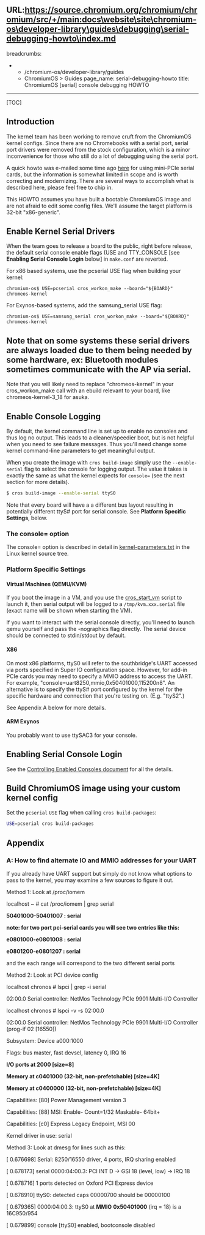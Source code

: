 URL:https://source.chromium.org/chromium/chromium/src/+/main:docs\website\site\chromium-os\developer-library\guides\debugging\serial-debugging-howto\index.md
---
breadcrumbs:
- - /chromium-os/developer-library/guides
  - ChromiumOS > Guides
page_name: serial-debugging-howto
title: ChromiumOS [serial] console debugging HOWTO
---

[TOC]

## Introduction

The kernel team has been working to remove cruft from the ChromiumOS kernel
configs. Since there are no Chromebooks with a serial port, serial port drivers
were removed from the stock configuration, which is a minor inconvenience for
those who still do a lot of debugging using the serial port.

A quick howto was e-mailed some time ago
[here](http://groups.google.com/a/chromium.org/group/chromium-os-dev/browse_thread/thread/5c8a44b76cecb2ce)
for using mini-PCIe serial cards, but the information is somewhat limited in
scope and is worth correcting and modernizing. There are several ways to
accomplish what is described here, please feel free to chip in.

This HOWTO assumes you have built a bootable ChromiumOS image and are not
afraid to edit some config files. We'll assume the target platform is 32-bit
"x86-generic".

## Enable Kernel Serial Drivers

When the team goes to release a board to the public, right before release, the
default serial console enable flags (USE and TTY_CONSOLE \[see **Enabling Serial
Console Login** below\] in `make.conf` are reverted.

For x86 based systems, use the pcserial USE flag when building your kernel:

```none
chromium-os$ USE=pcserial cros_workon_make --board="${BOARD}" chromeos-kernel
```

For Exynos-based systems, add the samsung_serial USE flag:

```none
chromium-os$ USE=samsung_serial cros_workon_make --board="${BOARD}" chromeos-kernel
```

## Note that on some systems these serial drivers are always loaded due to them being needed by some hardware, ex: Bluetooth modules sometimes communicate with the AP via serial.

Note that you will likely need to replace "chromeos-kernel" in your
cros_workon_make call with an ebuild relevant to your board, like
chromeos-kernel-3_18 for asuka.

## Enable Console Logging

By default, the kernel command line is set up to enable no consoles and thus log
no output. This leads to a cleaner/speedier boot, but is not helpful when you
need to see failure messages. Thus you'll need change some kernel command-line
parameters to get meaningful output.

When you create the image with `cros build-image` simply use the
`--enable-serial` flag to select the console for logging output.  The value it
takes is exactly the same as what the kernel expects for `console=` (see the
next section for more details).

```bash
$ cros build-image --enable-serial ttyS0
```

Note that every board will have a a different bus layout resulting in
potentially different ttyS# port for serial console. See **Platform Specific
Settings**, below.

### The console= option

The console= option is described in detail in
[kernel-parameters.txt](https://chromium.googlesource.com/chromiumos/third_party/kernel/+/HEAD/Documentation/admin-guide/kernel-parameters.txt)
in the Linux kernel source tree.

### Platform Specific Settings

#### Virtual Machines (QEMU/KVM)

If you boot the image in a VM, and you use the
[cros_start_vm](/chromium-os/developer-library/guides/containers/cros-vm)
script to launch it, then serial output will be logged to a
`/tmp/kvm.xxx.serial` file (exact name will be shown when starting the VM).

If you want to interact with the serial console directly, you'll need to launch
qemu yourself and pass the -nographics flag directly. The serial device should
be connected to stdin/stdout by default.

#### X86

On most x86 platforms, ttyS0 will refer to the southbridge's UART accessed via
ports specified in Super IO configuration space. However, for add-in PCIe cards
you may need to specify a MMIO address to access the UART. For example,
"console=uart8250,mmio,0x50401000,115200n8". An alternative is to specify the
ttyS# port configured by the kernel for the specific hardware and connection
that you're testing on. (E.g. "ttyS2".)

See Appendix A below for more details.

#### ARM Exynos

You probably want to use ttySAC3 for your console.

## Enabling Serial Console Login

See the [Controlling Enabled Consoles
document](/chromium-os/developer-guide/using-serial-tty) for all the details.

## Build ChromiumOS image using your custom kernel config

Set the `pcserial` `USE` flag when calling `cros build-packages`:

```bash
USE=pcserial cros build-packages
```

## Appendix

### A: How to find alternate IO and MMIO addresses for your UART

If you already have UART support but simply do not know what options to pass to
the kernel, you may examine a few sources to figure it out.

Method 1: Look at /proc/iomem

localhost ~ # cat /proc/iomem | grep serial

**50401000-50401007 : serial**

**note: for two port pci-serial cards you will see two entries like this:**

**e0801000-e0801008 : serial**

**e0801200-e0801207 : serial**

and the each range will correspond to the two different serial ports

Method 2: Look at PCI device config

localhost chronos # lspci | grep -i serial

02:00.0 Serial controller: NetMos Technology PCIe 9901 Multi-I/O Controller

localhost chronos # lspci -v -s 02:00.0

02:00.0 Serial controller: NetMos Technology PCIe 9901 Multi-I/O Controller
(prog-if 02 \[16550\])

Subsystem: Device a000:1000

Flags: bus master, fast devsel, latency 0, IRQ 16

**I/O ports at 2000 \[size=8\]**

**Memory at c0401000 (32-bit, non-prefetchable) \[size=4K\]**

**Memory at c0400000 (32-bit, non-prefetchable) \[size=4K\]**

Capabilities: \[80\] Power Management version 3

Capabilities: \[88\] MSI: Enable- Count=1/32 Maskable- 64bit+

Capabilities: \[c0\] Express Legacy Endpoint, MSI 00

Kernel driver in use: serial

Method 3: Look at dmesg for lines such as this:

\[ 0.676698\] Serial: 8250/16550 driver, 4 ports, IRQ sharing enabled

\[ 0.678173\] serial 0000:04:00.3: PCI INT D -&gt; GSI 18 (level, low) -&gt; IRQ
18

\[ 0.678716\] 1 ports detected on Oxford PCI Express device

\[ 0.678910\] ttyS0: detected caps 00000700 should be 00000100

\[ 0.679365\] 0000:04:00.3: ttyS0 at **MMIO** **0x50401000** (irq = 18) is a
16C950/954

\[ 0.679899\] console \[ttyS0\] enabled, bootconsole disabled
